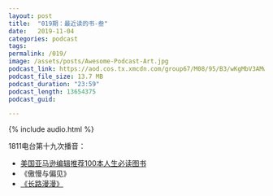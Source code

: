 ```yaml
---
layout: post
title:  "019期：最近读的书-叁"
date:   2019-11-04
categories: podcast
tags:
permalink: /019/
image: /assets/posts/Awesome-Podcast-Art.jpg
podcast_link: https://aod.cos.tx.xmcdn.com/group67/M08/95/B3/wKgMbV3AMwCBe8H_ALHL2H3ndcg212.m4a
podcast_file_size: 13.7 MB
podcast_duration: "23:59"
podcast_length: 13654375
podcast_guid: 

---
```


{% include audio.html %}

1811电台第十九次播音：

- [美国亚马逊编辑推荐100本人生必读图书](https://mp.weixin.qq.com/s/UxDK6cDyMRrwxIoeb1btbQ)
- 《傲慢与偏见》
- [《长路漫漫》](https://book.douban.com/subject/2980475/)